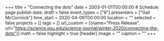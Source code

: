 +++
title = "Connecting the dots"
date = 2003-01-01T00:00:00  # Schedule page publish date.
draft = false
event_types = ["6"]
presenters = ["Gail McCormick"]
time_start = 2020-04-09T00:00:00
location = ""
selected = false
projects = []
tags = []
url_custom = [{name="Press Release", url="https://science.psu.edu/science-journal/winter-2020/connecting-the-dots"}]
math = false
highlight = true
[header]
image = ""
caption = ""
+++

